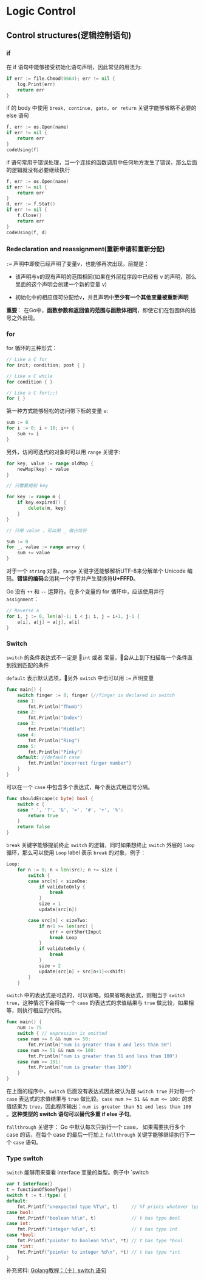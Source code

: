# Logic Control

## Control structures(逻辑控制语句)

### if

在 if 语句中能够接受初始化语句声明，因此常见的用法为:

```Go
if err := file.Chmod(0664); err != nil {
    log.Print(err)
    return err
}
```

if 的 body 中使用 `break, continue, goto, or return` 关键字能够省略不必要的 else 语句

```Go
f, err := os.Open(name)
if err != nil {
    return err
}
codeUsing(f)
```

if 语句常用于错误处理，当一个连续的函数调用中任何地方发生了错误，那么后面的逻辑就没有必要继续执行

```Go
f, err := os.Open(name)
if err != nil {
    return err
}
d, err := f.Stat()
if err != nil {
    f.Close()
    return err
}
codeUsing(f, d)
```

### Redeclaration and reassignment(重新申请和重新分配)

`:=` 声明中即使已经声明了变量v，也能够再次出现，前提是：

* 该声明与v的现有声明的范围相同(如果在外层程序段中已经有 v 的声明，那么里面的这个声明会创建一个新的变量 v)

* 初始化中的相应值可分配给v，并且声明中**至少有一个其他变量被重新声明**

**重要**： 在Go中，**函数参数和返回值的范围与函数体相同**，即使它们在包围体的括号之外出现。

### for

for 循环的三种形式：

```Go
// Like a C for
for init; condition; post { }

// Like a C while
for condition { }

// Like a C for(;;)
for { }
```

第一种方式能够轻松的访问带下标的变量 v:

```Go
sum := 0
for i := 0; i < 10; i++ {
    sum += i
}
```

另外，访问可迭代的对象时可以用 `range` 关键字:

```Go
for key, value := range oldMap {
    newMap[key] = value
}

// 只需要用到 key

for key := range m {
    if key.expired() {
        delete(m, key)
    }
}

// 只用 value ，可以用 _ 做占位符

sum := 0
for _, value := range array {
    sum += value
}

```

对于一个 `string` 对象，`range` 关键字还能够解析UTF-8来分解单个 Unicode 编码。**错误的编码**会消耗一个字节并产生替换符**U+FFFD**。

Go 没有 `++` 和 `--` 运算符。在多个变量的 for 循环中，应该使用并行 `assignment`：

```Go
// Reverse a
for i, j := 0, len(a)-1; i < j; i, j = i+1, j-1 {
    a[i], a[j] = a[j], a[i]
}
```

### Switch

`switch` 的条件表达式不一定是 `int` 或者 常量，会从上到下扫描每一个条件直到找到匹配的条件

`default` 表示默认选项，另外 `switch` 中也可以用 `:=` 声明变量

```Go
func main() {  
    switch finger := 8; finger {//finger is declared in switch
    case 1:
        fmt.Println("Thumb")
    case 2:
        fmt.Println("Index")
    case 3:
        fmt.Println("Middle")
    case 4:
        fmt.Println("Ring")
    case 5:
        fmt.Println("Pinky")
    default: //default case
        fmt.Println("incorrect finger number")
    }
}
```

可以在一个 `case` 中包含多个表达式，每个表达式用逗号分隔。

```Go
func shouldEscape(c byte) bool {
    switch c {
    case ' ', '?', '&', '=', '#', '+', '%':
        return true
    }
    return false
}
```

`break` 关键字能够提前终止 `switch` 的逻辑，同时如果想终止 `switch` 外层的 `loop` 循环，那么可以使用 `Loop` label 表示 `break` 的对象，例子：

```Go
Loop:
    for n := 0; n < len(src); n += size {
        switch {
        case src[n] < sizeOne:
            if validateOnly {
                break
            }
            size = 1
            update(src[n])

        case src[n] < sizeTwo:
            if n+1 >= len(src) {
                err = errShortInput
                break Loop
            }
            if validateOnly {
                break
            }
            size = 2
            update(src[n] + src[n+1]<<shift)
        }
    }
```

`switch` 中的表达式是可选的，可以省略。如果省略表达式，则相当于 `switch true`，这种情况下会将每一个 `case` 的表达式的求值结果与 `true` 做比较，如果相等，则执行相应的代码。

```Go
func main() {  
    num := 75
    switch { // expression is omitted
    case num >= 0 && num <= 50:
        fmt.Println("num is greater than 0 and less than 50")
    case num >= 51 && num <= 100:
        fmt.Println("num is greater than 51 and less than 100")
    case num >= 101:
        fmt.Println("num is greater than 100")
    }
}
```

在上面的程序中，`switch` 后面没有表达式因此被认为是 `switch true` 并对每一个 `case` 表达式的求值结果与 `true` 做比较。`case num >= 51 && num <= 100:` 的求值结果为 `true`，因此程序输出：`num is greater than 51 and less than 100` 。**这种类型的 switch 语句可以替代多重 if else 子句**。

`fallthrough` 关键字： Go 中默认每次只执行一个 case， 如果需要执行多个 case 的话，在每个 case 的最后一行加上 `fallthrough` 关键字能够继续执行下一个 `case` 语句。

### Type switch

`switch` 能够用来查看 interface 变量的类型。例子中 `switch

```Go
var t interface{}
t = functionOfSomeType()
switch t := t.(type) {
default:
    fmt.Printf("unexpected type %T\n", t)     // %T prints whatever type t has
case bool:
    fmt.Printf("boolean %t\n", t)             // t has type bool
case int:
    fmt.Printf("integer %d\n", t)             // t has type int
case *bool:
    fmt.Printf("pointer to boolean %t\n", *t) // t has type *bool
case *int:
    fmt.Printf("pointer to integer %d\n", *t) // t has type *int
}
```

补充资料: [Golang教程：（十）switch 语句](https://studygolang.com/articles/10856)

